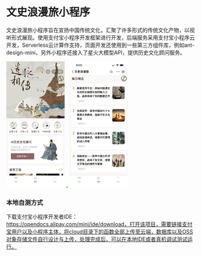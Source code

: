# 文史浪漫旅小程序

文史浪漫旅小程序旨在宣扬中国传统文化，汇聚了许多形式的传统文化产物，以视听形式展现。使用支付宝小程序开发框架进行开发，后端服务采用支付宝小程序云开发，Serverless云计算作支持，页面开发还使用到一些第三方组件库，例如ant-design-mini，另外小程序还接入了星火大模型API，提供历史文化顾问服务。

<img src="\info_images\pages1.png" style="zoom: 33%;" />

<img src="\info_images\pages2.png" style="zoom: 33%;" />

<img src="\info_images\pages3.png" style="zoom:33%;" />

### 本地自测方式

下载支付宝小程序开发者IDE：https://opendocs.alipay.com/mini/ide/download，打开该项目，需要链接支付宝用户以及小程序主体，将cloud目录下的函数全部上传至云端，数据库以及OSS对象存储文件自行设计与上传，处理完成后，可以在本地IDE或者真机调试测试运行。